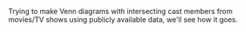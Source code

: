 Trying to make Venn diagrams with intersecting cast members from movies/TV shows using publicly available data, we'll see how it goes.
